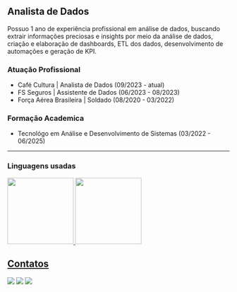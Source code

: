 <!--  ## Olá, eu sou o Marcus! 
<p>-Graduando de Análise e Desenvolvimento de Sistemas.</p> -->

<h2>Analista de Dados</h2>
<p>Possuo 1 ano de experiência profissional em análise de dados, buscando extrair informações preciosas e insights por meio da análise de dados, criação e elaboração de dashboards, ETL dos dados, desenvolvimento de automações e geração de KPI.</p>


<h3>Atuação Profissional</h3>
<ul>
  <li>Café Cultura | Analista de Dados (09/2023 - atual) </li>
  <li>FS Seguros | Assistente de Dados (06/2023 - 08/2023) </li>
  <li>Força Aérea Brasileira | Soldado (08/2020 - 03/2022) </li>
</ul>


<h3>Formação Academica</h3>
<ul>
  <li>Tecnológo em Análise e Desenvolvimento de Sistemas (03/2022 - 06/2025) </li>
</ul>

<hr>
<h3>Linguagens usadas</h3>
<div align="left">
  <a href="https://github.com/MarcusMix">
  <!-- <img height="150em" src="https://github-readme-stats.vercel.app/api?username=MarcusMix&show_icons=true&theme=codeSTACKr&include_all_commits=true&count_private=true"/> -->
   <img height="150em" src="https://github-readme-stats.vercel.app/api?username=marcusmix&show_icons=true&theme=dark" />
  <img height="150em" src="https://github-readme-stats.vercel.app/api/top-langs/?username=MarcusMix&layout=compact&langs_count=10&theme=dark"/>
</div>


  <!--
  <h2> Ferramentas </h2>
 
  [![My Skills](https://skillicons.dev/icons?i=ts,js,nodejs,react,html,css,java,mysql)](https://skillicons.dev)

<div style="display: inline_block"><br>
  <img align="center" alt="Marcus-Js" height="30" width="40" src="https://raw.githubusercontent.com/devicons/devicon/master/icons/javascript/javascript-plain.svg">
  <img align="center" alt="Marcus-HTML" height="30" width="40" src="https://raw.githubusercontent.com/devicons/devicon/master/icons/html5/html5-original.svg">
  <img align="center" alt="Marcus-CSS" height="30" width="40" src="https://raw.githubusercontent.com/devicons/devicon/master/icons/css3/css3-original.svg">
  <img align="center" alt="Marcus-CSS" height="30" width="40" src="https://raw.githubusercontent.com/devicons/devicon/master/icons/java/java-original.svg">
  <img align="center" alt="Marcus-CSS" height="30" width="40" src="https://raw.githubusercontent.com/devicons/devicon/master/icons/react/react-original.svg">
  <img align="center" alt="Marcus-CSS" height="30" width="40" src="https://raw.githubusercontent.com/devicons/devicon/master/icons/typescript/typescript-original.svg">
  <img align="center" alt="Marcus-CSS" height="30" width="40" src="https://raw.githubusercontent.com/devicons/devicon/master/icons/mysql/mysql-original.svg">
  <img align="center" alt="Marcus-CSS" height="30" width="40" src="https://raw.githubusercontent.com/devicons/devicon/master/icons/sass/sass-original.svg">
</div>
  -->
 <h2> Contatos </h2> 
 <div>  
   <a href="mailto:marcus.programacao@gmail.com"><img src="https://img.shields.io/badge/Gmail-D14836?style=for-the-badge&logo=gmail&logoColor=white" target="_blank"></a>
   <a href="https://www.linkedin.com/in/marcus-sandi-47a47122b/"><img src="https://img.shields.io/badge/-LinkedIn-%230077B5?style=for-the-badge&logo=linkedin&logoColor=white" target="_blank"></a>
   <a href="https://www.instagram.com/marcus.sandi/"><img src="https://img.shields.io/badge/Instagram-E4405F?style=for-the-badge&logo=instagram&logoColor=white" target="blank"></a>
 </div>
  <!--
  ![Snake animation](https://github.com/MarcusMix/MarcusMix/blob/output/github-contribution-grid-snake.svg)
  -->


